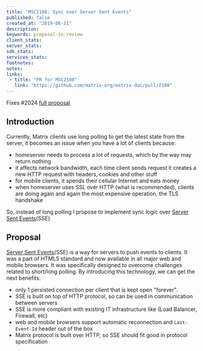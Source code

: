 ```yaml
---
title: "MSC2108: Sync over Server Sent Events"
published: false
created_at: "2019-06-11"
description:
keywords: proposal-in-review
client_stats:
server_stats:
sdk_stats:
services_stats:
footnotes:
notes:
links:
 - title: "PR for MSC2108"
   link: "https://github.com/matrix-org/matrix-doc/pull/2108"
---
```

Fixes #2024
[full proposal](https://github.com/stalniy/matrix-doc/blob/sse-support/proposals/2108-sync-via-server-sent-events.md)

## Introduction

Currently, Matrix clients use long polling to get the latest state from the server, it becomes an issue when you have a lot of clients because:
* homeserver needs to process a lot of requests, which by the way may return nothing
* it affects network bandwidth, each time client sends request it creates a new HTTP request with headers, cookies and other stuff
* for mobile clients, it spends their cellular Internet and eats money
* when homeserver uses SSL over HTTP (what is recommended), clients are doing again and again the most expensive operation, the TLS handshake

So, instead of long polling I propose to implement sync logic over [Server Sent Events](https://developer.mozilla.org/en-US/docs/Web/API/Server-sent_events)(SSE)

## Proposal

[Server Sent Events](https://developer.mozilla.org/en-US/docs/Web/API/Server-sent_events)(SSE) is a way for servers to push events to clients. It was a part of HTML5 standard and now available in all major web and mobile browsers.
It was specifically designed to overcome challenges related to short/long polling. By introducing this technology, we can get the next benefits:
* only 1 persisted connection per client that is kept open "forever".
* SSE is built on top of HTTP protocol, so can be used in communication between servers
* SSE is more compliant with existing IT infrastructure like (Load Balancer, Firewall, etc)
* web and mobile browsers support automatic reconnection and `Last-Event-Id` header out of the box
* Matrix protocol is built over HTTP, so SSE should fit good in protocol specification
